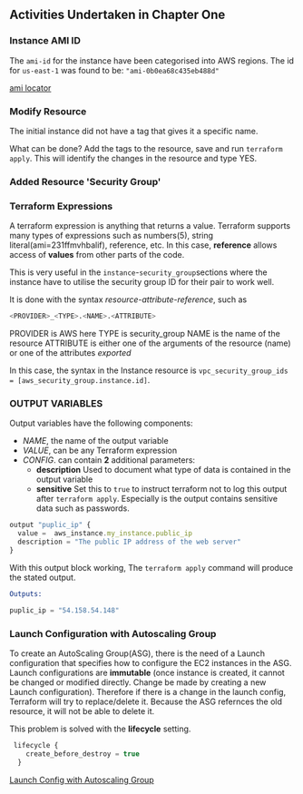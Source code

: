 ## Activities Undertaken in Chapter One

### Instance AMI ID

The `ami-id` for the instance have been categorised into AWS regions.
The id for `us-east-1` was found to be: `"ami-0b0ea68c435eb488d"`

[ami locator](https://cloud-images.ubuntu.com/locator/ec2/)

### Modify Resource

The initial instance did not have a tag that gives it a specific name.

What can be done? Add the tags to the resource, save and run   `terraform apply`. This will identify the changes in the resource and type YES.

### Added Resource 'Security Group'

### Terraform Expressions

A terraform expression is anything that returns a value. Terraform supports many types of expressions such as numbers(5), string literal(ami=231ffmvhbalif), reference, etc. 
In this case, __reference__ allows access of **values** from other parts of the code.

This is very useful in the `instance`-`security_group`sections where the instance have to utilise the security group ID for their pair to work well.

It is done with the syntax _resource-attribute-reference_, such as 
```s
<PROVIDER>_<TYPE>.<NAME>.<ATTRIBUTE>
```

PROVIDER is AWS here
TYPE is security_group
NAME is the name of the resource
ATTRIBUTE is either one of the arguments of the resource (name) or one of the attributes _exported_

In this case, the syntax in the Instance resource is `vpc_security_group_ids = [aws_security_group.instance.id]`.

### OUTPUT VARIABLES

Output variables have the following components: 
- *NAME*, the name of the output variable 
- *VALUE*, can be any Terraform expression
- *CONFIG*. can contain **2** additional parameters:
    * __description__ Used to document what type of data is contained in the output variable
    * __sensitive__ Set this to `true` to instruct terraform not to log this output after `terraform apply`. 
    Especially is the output contains sensitive data such as passwords.
```js
output "puplic_ip" {
  value =  aws_instance.my_instance.public_ip
  description = "The public IP address of the web server"
}
```
With this output block working, The `terraform apply` command will produce the stated output.

```s
Outputs:

puplic_ip = "54.158.54.148"

```

### Launch Configuration with Autoscaling Group

To create an AutoScaling Group(ASG), there is the need of a Launch configuration that specifies how to configure the EC2 instances in the ASG. 
Launch configurations are __immutable__ (once instance is created, it cannot be changed or modified directly. 
Change be made by creating a new Launch configuration).
Therefore if there is a change in the launch config, Terraform will try to replace/delete it. 
Because the ASG refernces the old resource, it will not be able to delete it.

This problem is solved with the __lifecycle__ setting.

```js
 lifecycle {
    create_before_destroy = true
  }
``` 

[Launch Config with Autoscaling Group](https://registry.terraform.io/providers/hashicorp/aws/latest/docs/resources/launch_configuration)